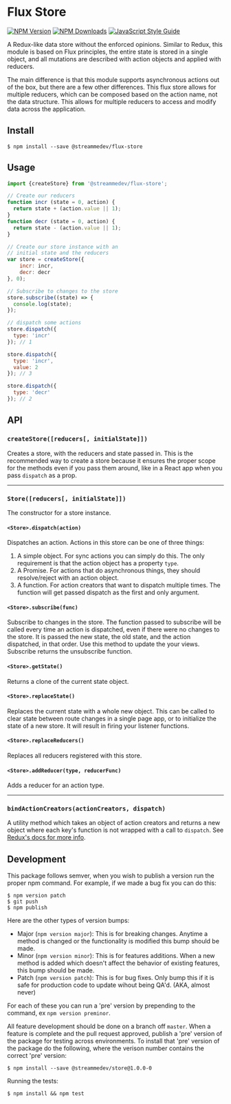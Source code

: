 # Flux Store

[![NPM Version](https://img.shields.io/npm/v/@streammedev/flux-store.svg)](https://npmjs.org/package/@streammedev/flux-store)
[![NPM Downloads](https://img.shields.io/npm/dm/@streammedev/flux-store.svg)](https://npmjs.org/package/nighthawk)
[![JavaScript Style Guide](https://img.shields.io/badge/code_style-standard-brightgreen.svg)](https://standardjs.com)

A Redux-like data store without the enforced opinions.  Similar to Redux, this module is based
on Flux principles, the entire state is stored in a single object, and all mutations are
described with action objects and applied with reducers.

The main difference is that this module supports asynchronous actions out of the box, but there are a few
other differences.  This flux store allows for multiple reducers, which can be composed based on the action
name, not the data structure.  This allows for multiple reducers to access and modify data across the application.

## Install

```
$ npm install --save @streammedev/flux-store
```

## Usage

```javascript
import {createStore} from '@streammedev/flux-store';

// Create our reducers
function incr (state = 0, action) {
  return state + (action.value || 1);
}
function decr (state = 0, action) {
  return state - (action.value || 1);
}

// Create our store instance with an
// initial state and the reducers
var store = createStore({
	incr: incr,
	decr: decr
}, 0);

// Subscribe to changes to the store
store.subscribe((state) => {
  console.log(state);
});

// dispatch some actions
store.dispatch({
  type: 'incr'
}); // 1

store.dispatch({
  type: 'incr',
  value: 2
}); // 3

store.dispatch({
  type: 'decr'
}); // 2

```

## API

### `createStore([reducers[, initialState]])`

Creates a store, with the reducers and state passed in.  This is the recommended way to create a store because it ensures
the proper scope for the methods even if you pass them around, like in a React app when you pass `dispatch` as a prop.

---

### `Store([reducers[, initialState]])`

The constructor for a store instance.

#### `<Store>.dispatch(action)`

Dispatches an action.  Actions in this store can be one of three things:

1. A simple object.  For sync actions you can simply do this.  The only requirement is that the action
object has a property `type`.
2. A Promise. For actions that do asynchronous things, they should resolve/reject with an action object.
3. A function. For action creators that want to dispatch multiple times. The function will get passed
dispatch as the first and only argument.

#### `<Store>.subscribe(func)`

Subscribe to changes in the store.  The function passed to subscribe will be called every time
an action is dispatched, even if there were no changes to the store.  It is passed the new state,
the old state, and the action dispatched, in that order.  Use this method to update the your views.
Subscribe returns the unsubscribe function.

#### `<Store>.getState()`

Returns a clone of the current state object.

#### `<Store>.replaceState()`

Replaces the current state with a whole new object.  This can be called to clear state between route changes
in a single page app, or to initialize the state of a new store.  It will result in firing your listener functions.

#### `<Store>.replaceReducers()`

Replaces all reducers registered with this store.

#### `<Store>.addReducer(type, reducerFunc)`

Adds a reducer for an action type.

---

### `bindActionCreators(actionCreators, dispatch)`

A utility method which takes an object of action creators and returns a new object where
each key's function is not wrapped with a call to `dispatch`.  See [Redux's docs for more info](http://redux.js.org/docs/api/bindActionCreators.html).

## Development

This package follows semver, when you wish to publish a version run the proper npm command.  For example, if we made a bug fix you can do this:

```
$ npm version patch
$ git push
$ npm publish
```

Here are the other types of version bumps:

- Major (`npm version major`): This is for breaking changes. Anytime a method is changed or the functionality is modified this bump should be made.
- Minor (`npm version minor`): This is for features additions. When a new method is added which doesn't affect the behavior of existing features, this bump should be made.
- Patch (`npm version patch`): This is for bug fixes. Only bump this if it is safe for production code to update wihout being QA'd.  (AKA, almost never)

For each of these you can run a 'pre' version by prepending to the command, ex `npm version preminor`.

All feature development should be done on a branch off `master`.  When a feature is complete and the pull request approved, publish a 'pre' version of the package for testing across environments.  To install that 'pre' version of the package do the following, where the verison number contains the correct 'pre' version:

```
$ npm install --save @streammedev/store@1.0.0-0
```

Running the tests:

```
$ npm install && npm test
```
